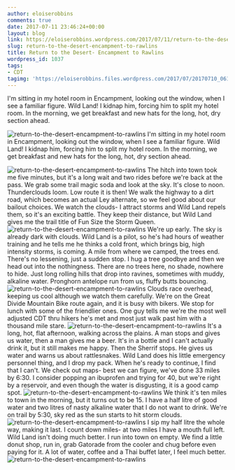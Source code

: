 ```yaml
---
author: eloiserobbins
comments: true
date: 2017-07-11 23:46:24+00:00
layout: blog
link: https://eloiserobbins.wordpress.com/2017/07/11/return-to-the-desert-encampment-to-rawlins/
slug: return-to-the-desert-encampment-to-rawlins
title: Return to the Desert- Encampment to Rawlins
wordpress_id: 1037
tags:
- CDT
tagimg: 'https://eloiserobbins.files.wordpress.com/2017/07/20170710_061745.jpg'
---
```


I'm sitting in my hotel room in Encampment, looking out the window, when I see a familiar figure. Wild Land! I kidnap him, forcing him to split my hotel room. In the morning, we get breakfast and new hats for the long, hot, dry section ahead.


![return-to-the-desert-encampment-to-rawlins](https://eloiserobbins.files.wordpress.com/2017/07/20170710_061745.jpg)
I'm sitting in my hotel room in Encampment, looking out the window, when I see a familiar figure. Wild Land! I kidnap him, forcing him to split my hotel room. In the morning, we get breakfast and new hats for the long, hot, dry section ahead.

![return-to-the-desert-encampment-to-rawlins](https://eloiserobbins.files.wordpress.com/2017/07/20170710_063946.jpg)
The hitch into town took me five minutes, but it's a long wait and two rides before we're back at the pass. We grab some trail magic soda and look at the sky.  It's close to noon. Thunderclouds loom. Low route it is then! We walk the highway to a dirt road, which becomes an actual Ley alternate, so we feel good about our bailout choices. We watch the clouds- I attract storms and Wild Land repels them, so it's an exciting battle. They keep their distance, but Wild Land gives me the trail title of Fun Size the Storm Queen. 
![return-to-the-desert-encampment-to-rawlins](https://eloiserobbins.files.wordpress.com/2017/07/20170710_082629.jpg)
We're up early. The sky is already dark with clouds. Wild Land is a pilot, so he's had hours of weather training and he tells me he thinks a cold front, which brings big, high intensity storms, is coming. A mile from where we camped, the trees end. There's no lessening, just a sudden stop. I hug a tree goodbye and then we head out into the nothingness. There are no trees here, no shade, nowhere to hide. Just long rolling hills that drop into ravines, sometimes with muddy, alkaline water. Pronghorn antelope run from us, fluffy butts bouncing.
![return-to-the-desert-encampment-to-rawlins](https://eloiserobbins.files.wordpress.com/2017/07/20170710_093812.jpg)
Clouds race overhead, keeping us cool although we watch them carefully.  We're on the Great Divide Mountain Bike route again, and it is busy with bikers. We stop for lunch with some of the friendlier ones. One guy tells me we're the most well adjusted CDT thru hikers he's met and most just walk past him with a thousand mile stare. 
![return-to-the-desert-encampment-to-rawlins](https://eloiserobbins.files.wordpress.com/2017/07/20170710_132401.jpg)
It's a long, hot, flat afternoon, walking across the plains. A man stops and gives us water, then a man gives me a beer. It's in a bottle and I can't actually drink it, but it still makes me happy. Then the Sherrif stops. He gives us water and warns us about rattlesnakes. Wild Land does his little emergency personnel thing, and I drop my pack. When he's ready to continue, I find that I can't. We check out maps- best we can figure, we've done 33 miles by 6:30. I consider popping an ibuprofen and trying for 40, but we're right by a reservoir, and even though the water is disgusting, it is a good camp spot.
![return-to-the-desert-encampment-to-rawlins](https://eloiserobbins.files.wordpress.com/2017/07/20170710_133037.jpg)
We think it's ten miles to town in the morning, but it turns out to be 15. I have a half litre of good water and two litres of nasty alkaline water that I do not want to drink. We're on trail by 5:30, sky red as the sun starts to hit storm clouds. 
![return-to-the-desert-encampment-to-rawlins](https://eloiserobbins.files.wordpress.com/2017/07/20170711_052854.jpg)
I sip my half litre the whole way, making it last. I count down miles- at two miles I have a mouth full left. Wild Land isn't doing much better. I run into town on empty. We find a little donut shop, run in, grab Gatorade from the cooler and chug before even paying for it. A lot of water, coffee and a Thai buffet later, I feel much better.
![return-to-the-desert-encampment-to-rawlins](https://eloiserobbins.files.wordpress.com/2017/07/20170710_170659.jpg)
